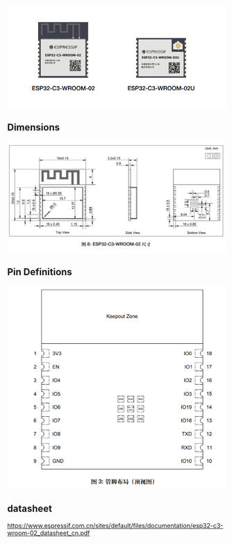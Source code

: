 

![](33-15-13-29-12-2022.png)


## Dimensions 
![](22-24-13-29-12-2022.png)

## Pin Definitions 
![](30-35-16-06-02-2023.png)


## datasheet 
https://www.espressif.com.cn/sites/default/files/documentation/esp32-c3-wroom-02_datasheet_cn.pdf
